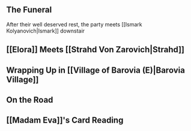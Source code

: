 ## The Funeral
After their well deserved rest, the party meets [[Ismark Kolyanovich|Ismark]] downstair

## [[Elora]] Meets [[Strahd Von Zarovich|Strahd]]

## Wrapping Up in [[Village of Barovia (E)|Barovia Village]]

## On the Road

## [[Madam Eva]]'s Card Reading